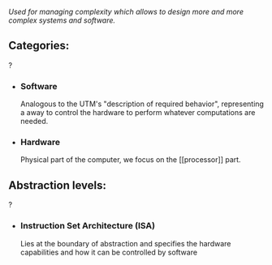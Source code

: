 *Used for managing complexity which allows to design more and more complex systems and software.*


## Categories:
?
- ### Software
	Analogous to the UTM's "description of required behavior", representing a away to control the hardware to perform whatever computations are needed.
- ### Hardware
	Physical part of the computer, we focus on the [[processor]] part.

## Abstraction levels:
?
- ### Instruction Set Architecture (ISA)
	Lies at the boundary of abstraction and specifies the hardware capabilities and how it can be controlled by software